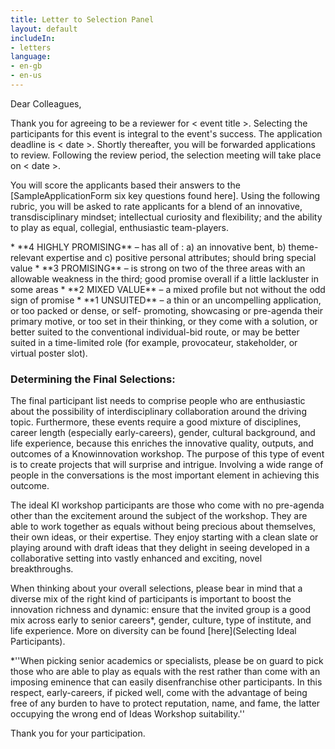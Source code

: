 ```yaml
---
title: Letter to Selection Panel
layout: default
includeIn: 
- letters
language:
- en-gb
- en-us
---
```

Dear Colleagues,
<p>
Thank you for agreeing to be a reviewer for < event title >. Selecting the participants for this event is integral to the event's success. The application deadline is < date >. Shortly thereafter, you will be forwarded applications to review. Following the review period, the selection meeting will take place on < date >.  
<p>
You will score the applicants based their answers to the [SampleApplicationForm six key questions found here]. Using the following rubric, you will be asked to rate applicants for a blend of an innovative, transdisciplinary mindset; intellectual curiosity and flexibility; and the ability to play as equal, collegial, enthusiastic team-players.
<p>
 * **4 HIGHLY PROMISING** – has all of : a) an innovative bent, b) theme-relevant expertise and c) positive personal attributes; should bring special value
 * **3 PROMISING** – is strong on two of the three areas with an allowable weakness in the third; good promise overall if a little lackluster in some areas
 * **2 MIXED VALUE** – a mixed profile but not without the odd sign of promise
 * **1 UNSUITED** – a thin or an uncompelling application, or too packed or dense, or self- promoting, showcasing or pre-agenda their primary motive, or too set in their thinking, or they come with a solution, or better suited to the conventional individual-bid route, or may be better suited in a time-limited role (for example, provocateur, stakeholder, or virtual poster slot).

### Determining the Final Selections:
The final participant list needs to comprise people who are enthusiastic about the possibility of interdisciplinary collaboration around the driving topic. Furthermore, these events require a good mixture of disciplines, career length (especially early-careers), gender, cultural background, and life experience, because this enriches the innovative quality, outputs, and outcomes of a Knowinnovation workshop. The purpose of this type of event is to create projects that will surprise and intrigue. Involving a wide range of people in the conversations is the most important element in achieving this outcome.
<p>
The ideal KI workshop participants are those who come with no pre-agenda other than the excitement around the subject of the workshop. They are able to work together as equals without being precious about themselves, their own ideas, or their expertise. They enjoy starting with a clean slate or playing around with draft ideas that they delight in seeing developed in a collaborative setting into vastly enhanced and exciting, novel breakthroughs.

When thinking about your overall selections, please bear in mind that a diverse mix of the right kind of participants is important to boost the innovation richness and dynamic: ensure that the invited group is a good mix across early to senior careers*, gender, culture, type of institute, and life experience. More on diversity can be found [here](Selecting Ideal Participants).

*''When picking senior academics or specialists, please be on guard to pick those who are able to play as equals with the rest rather than come with an imposing eminence that can easily disenfranchise other participants. In this respect, early-careers, if picked well, come with the advantage of being free of any burden to have to protect reputation, name, and fame, the latter occupying the wrong end of Ideas Workshop suitability.''
<p>
Thank you for your participation.